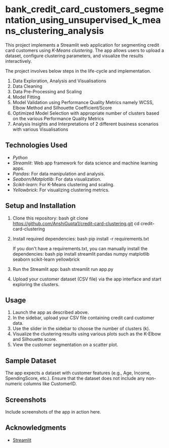 # bank_credit_card_customers_segmentation_using_unsupervised_k_means_clustering_analysis
This project implements a Streamlit web application for segmenting credit card customers using *K-Means clustering*. The app allows users to upload a dataset, configure clustering parameters, and visualize the results interactively.

The project involves below steps in the life-cycle and implementation.  

1. Data Exploration, Analysis and Visualisations 
2. Data Cleaning 
3. Data Pre-Processing and Scaling 
4. Model Fitting 
5. Model Validation using Performance Quality Metrics namely WCSS, Elbow Method and Silhouette Coefficient/Score 
6. Optimized Model Selection with appropriate number of clusters based on the various Performance Quality Metrics 
7. Analysis Insights and Interpretations of 2 different business scenarios with various Visualisations

## Technologies Used

- *Python*
- *Streamlit*: Web app framework for data science and machine learning apps.
- *Pandas*: For data manipulation and analysis.
- *Seaborn/Matplotlib*: For data visualization.
- *Scikit-learn*: For K-Means clustering and scaling.
- *Yellowbrick*: For visualizing clustering metrics.

## Setup and Installation

1. Clone this repository:
    bash
    git clone https://github.com/AnshiGupta1/credit-card-clustering.git
    cd credit-card-clustering
    

2. Install required dependencies:
    bash
    pip install -r requirements.txt
    

    If you don't have a requirements.txt, you can manually install the dependencies:
    bash
    pip install streamlit pandas numpy matplotlib seaborn scikit-learn yellowbrick
    

3. Run the Streamlit app:
    bash
    streamlit run app.py
    

4. Upload your customer dataset (CSV file) via the app interface and start exploring the clusters.

## Usage

1. Launch the app as described above.
2. In the sidebar, upload your CSV file containing credit card customer data.
3. Use the slider in the sidebar to choose the number of clusters (k).
4. Visualize the clustering results using various plots such as the K-Elbow and Silhouette score.
5. View the customer segmentation on a scatter plot.

## Sample Dataset

The app expects a dataset with customer features (e.g., Age, Income, SpendingScore, etc.). Ensure that the dataset does not include any non-numeric columns like CustomerID.

## Screenshots

Include screenshots of the app in action here.


## Acknowledgments

- [Streamlit](https://streamlit.io/)
